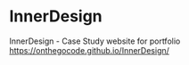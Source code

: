# InnerDesign
InnerDesign - Case Study website for portfolio
https://onthegocode.github.io/InnerDesign/
